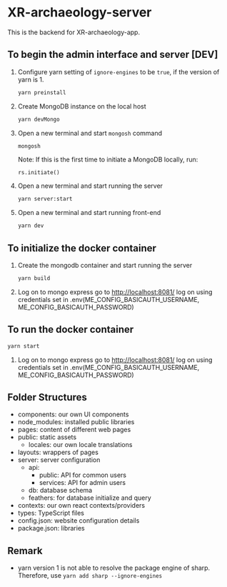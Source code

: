 # XR-archaeology-server

This is the backend for XR-archaeology-app.

## To begin the admin interface and server [DEV]

1. Configure yarn setting of `ignore-engines` to be `true`, if the version of yarn is 1.

   ```bash
   yarn preinstall
   ```

2. Create MongoDB instance on the local host

   ```bash
   yarn devMongo
   ```

3. Open a new terminal and start `mongosh` command

   ```bash
   mongosh
   ```

   Note: If this is the first time to initiate a MongoDB locally, run:

   ```mongosh
   rs.initiate()
   ```

4. Open a new terminal and start running the server

   ```bash
   yarn server:start
   ```

5. Open a new terminal and start running front-end

   ```bash
   yarn dev
   ```

## To initialize the docker container

1. Create the mongodb container and start running the server

   ```bash
   yarn build
   ```

2. Log on to mongo express
   go to <http://localhost:8081/>
   log on using credentials set in .env(ME_CONFIG_BASICAUTH_USERNAME, ME_CONFIG_BASICAUTH_PASSWORD)

## To run the docker container

```bash
yarn start
```

1. Log on to mongo express
   go to <http://localhost:8081/>
   log on using credentials set in .env(ME_CONFIG_BASICAUTH_USERNAME, ME_CONFIG_BASICAUTH_PASSWORD)

## Folder Structures

- components: our own UI components
- node_modules: installed public libraries
- pages: content of different web pages
- public: static assets
  - locales: our own locale translations
- layouts: wrappers of pages
- server: server configuration
  - api:
    - public: API for common users
    - services: API for admin users
  - db: database schema
  - feathers: for database initialize and query
- contexts: our own react contexts/providers
- types: TypeScript files
- config.json: website configuration details
- package.json: libraries

## Remark

- yarn version 1 is not able to resolve the package engine of sharp. Therefore, use `yarn add sharp --ignore-engines`
